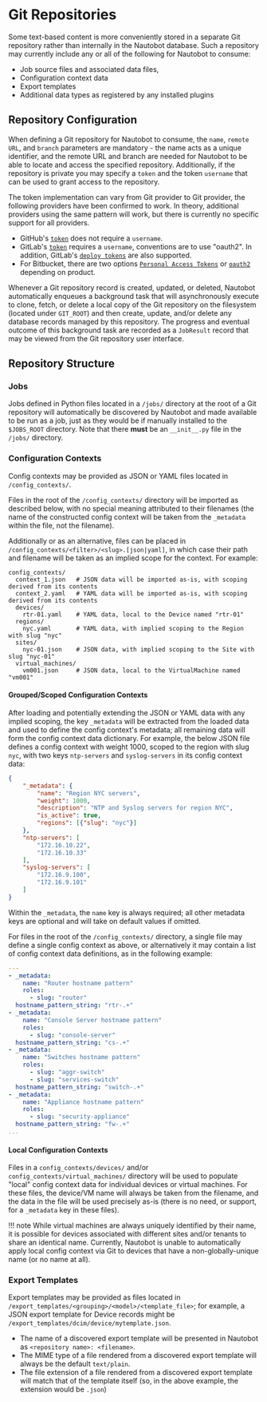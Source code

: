 # Git Repositories

Some text-based content is more conveniently stored in a separate Git repository rather than internally in the Nautobot database. Such a repository may currently include any or all of the following for Nautobot to consume:

* Job source files and associated data files,
* Configuration context data
* Export templates
* Additional data types as registered by any installed plugins

## Repository Configuration

When defining a Git repository for Nautobot to consume, the `name`, `remote URL`, and `branch` parameters are mandatory - the name acts as a unique identifier, and the remote URL and branch are needed for Nautobot to be able to locate and access the specified repository. Additionally, if the repository is private you may specify a `token` and the token `username` that can be used to grant access to the repository.

The token implementation can vary from Git provider to Git provider, the following providers have been confirmed to work. In theory, additional providers using the same pattern will work, but there is currently no specific support for all providers.

* GitHub's [`token`](https://docs.github.com/en/free-pro-team@latest/github/authenticating-to-github/creating-a-personal-access-token) does not require a `username`. 
* GitLab's [`token`](https://docs.gitlab.com/ee/user/profile/personal_access_tokens.html) requires a `username`, conventions are to use "oauth2".  In addition, GitLab's [`deploy tokens`](https://docs.gitlab.com/ee/user/project/deploy_tokens/) are also supported.  
* For Bitbucket, there are two options [`Personal Access Tokens`](https://confluence.atlassian.com/bitbucketserver/personal-access-tokens-939515499.html) or [`oauth2`](https://developer.atlassian.com/cloud/bitbucket/oauth-2/) depending on product.

Whenever a Git repository record is created, updated, or deleted, Nautobot automatically enqueues a background task that will asynchronously execute to clone, fetch, or delete a local copy of the Git repository on the filesystem (located under `GIT_ROOT`) and then create, update, and/or delete any database records managed by this repository. The progress and eventual outcome of this background task are recorded as a `JobResult` record that may be viewed from the Git repository user interface.

## Repository Structure

### Jobs

Jobs defined in Python files located in a `/jobs/` directory at the root of a Git repository will automatically be discovered by Nautobot and made available to be run as a job, just as they would be if manually installed to the `$JOBS_ROOT` directory. Note that there **must** be an `__init__.py` file in the `/jobs/` directory.

### Configuration Contexts

Config contexts may be provided as JSON or YAML files located in `/config_contexts/`.

Files in the root of the `/config_contexts/` directory will be imported as described below, with no special meaning attributed to their filenames (the name of the constructed config context will be taken from the `_metadata` within the file, not the filename).

Additionally or as an alternative, files can be placed in `/config_contexts/<filter>/<slug>.[json|yaml]`, in which case their path and filename will be taken as an implied scope for the context. For example:

```shell
config_contexts/
  context_1.json   # JSON data will be imported as-is, with scoping derived from its contents
  context_2.yaml   # YAML data will be imported as-is, with scoping derived from its contents
  devices/
    rtr-01.yaml    # YAML data, local to the Device named "rtr-01"
  regions/
    nyc.yaml       # YAML data, with implied scoping to the Region with slug "nyc"
  sites/
    nyc-01.json    # JSON data, with implied scoping to the Site with slug "nyc-01"
  virtual_machines/
    vm001.json     # JSON data, local to the VirtualMachine named "vm001"
```

#### Grouped/Scoped Configuration Contexts

After loading and potentially extending the JSON or YAML data with any implied scoping, the key `_metadata` will be extracted from the loaded data and used to define the config context's metadata; all remaining data will form the config context data dictionary. For example, the below JSON file defines a config context with weight 1000, scoped to the region with slug `nyc`, with two keys `ntp-servers` and `syslog-servers` in its config context data:

```json
{
    "_metadata": {
        "name": "Region NYC servers",
        "weight": 1000,
        "description": "NTP and Syslog servers for region NYC",
        "is_active": true,
        "regions": [{"slug": "nyc"}]
    },
    "ntp-servers": [
        "172.16.10.22",
        "172.16.10.33"
    ],
    "syslog-servers": [
        "172.16.9.100",
        "172.16.9.101"
    ]
}
```

Within the `_metadata`, the `name` key is always required; all other metadata keys are optional and will take on default values if omitted.

For files in the root of the `/config_contexts/` directory, a single file may define a single config context as above, or alternatively it may contain a list of config context data definitions, as in the following example:

```yaml
---
- _metadata:
    name: "Router hostname pattern"
    roles:
      - slug: "router"
  hostname_pattern_string: "rtr-.+"
- _metadata:
    name: "Console Server hostname pattern"
    roles:
      - slug: "console-server"
  hostname_pattern_string: "cs-.+"
- _metadata:
    name: "Switches hostname pattern"
    roles:
      - slug: "aggr-switch"
      - slug: "services-switch"
  hostname_pattern_string: "switch-.+"
- _metadata:
    name: "Appliance hostname pattern"
    roles:
      - slug: "security-appliance"
  hostname_pattern_string: "fw-.+"
...
```

#### Local Configuration Contexts

Files in a `config_contexts/devices/` and/or `config_contexts/virtual_machines/` directory will be used to populate "local" config context data for individual devices or virtual machines. For these files, the device/VM name will always be taken from the filename, and the data in the file will be used precisely as-is (there is no need, or support, for a `_metadata` key in these files).

!!! note
    While virtual machines are always uniquely identified by their name, it is possible for devices associated with different sites and/or tenants to share an identical name. Currently, Nautobot is unable to automatically apply local config context via Git to devices that have a non-globally-unique name (or no name at all).

### Export Templates

Export templates may be provided as files located in `/export_templates/<grouping>/<model>/<template_file>`; for example, a JSON export template for Device records might be `/export_templates/dcim/device/mytemplate.json`.

* The name of a discovered export template will be presented in Nautobot as `<repository name>: <filename>`.
* The MIME type of a file rendered from a discovered export template will always be the default `text/plain`.
* The file extension of a file rendered from a discovered export template will match that of the template itself (so, in the above example, the extension would be `.json`)

